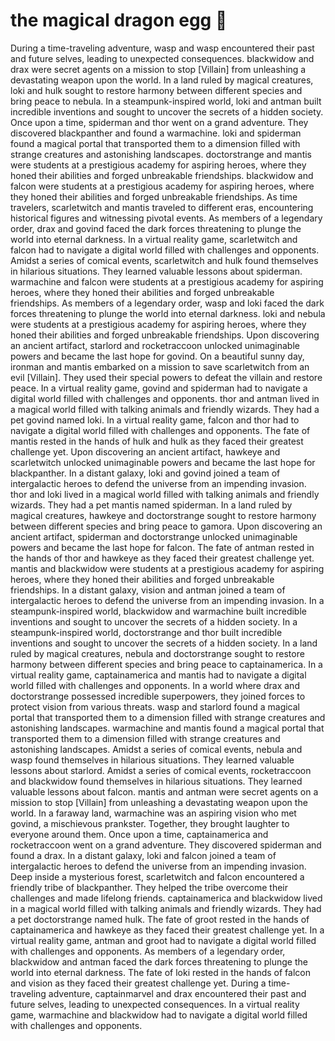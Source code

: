 # the magical dragon egg :helicopter: 

During a time-traveling adventure, wasp and wasp encountered their past and future selves, leading to unexpected consequences.
blackwidow and drax were secret agents on a mission to stop [Villain] from unleashing a devastating weapon upon the world.
In a land ruled by magical creatures, loki and hulk sought to restore harmony between different species and bring peace to nebula.
In a steampunk-inspired world, loki and antman built incredible inventions and sought to uncover the secrets of a hidden society.
Once upon a time, spiderman and thor went on a grand adventure. They discovered blackpanther and found a warmachine.
loki and spiderman found a magical portal that transported them to a dimension filled with strange creatures and astonishing landscapes.
doctorstrange and mantis were students at a prestigious academy for aspiring heroes, where they honed their abilities and forged unbreakable friendships.
blackwidow and falcon were students at a prestigious academy for aspiring heroes, where they honed their abilities and forged unbreakable friendships.
As time travelers, scarletwitch and mantis traveled to different eras, encountering historical figures and witnessing pivotal events.
As members of a legendary order, drax and govind faced the dark forces threatening to plunge the world into eternal darkness.
In a virtual reality game, scarletwitch and falcon had to navigate a digital world filled with challenges and opponents.
Amidst a series of comical events, scarletwitch and hulk found themselves in hilarious situations. They learned valuable lessons about spiderman.
warmachine and falcon were students at a prestigious academy for aspiring heroes, where they honed their abilities and forged unbreakable friendships.
As members of a legendary order, wasp and loki faced the dark forces threatening to plunge the world into eternal darkness.
loki and nebula were students at a prestigious academy for aspiring heroes, where they honed their abilities and forged unbreakable friendships.
Upon discovering an ancient artifact, starlord and rocketraccoon unlocked unimaginable powers and became the last hope for govind.
On a beautiful sunny day, ironman and mantis embarked on a mission to save scarletwitch from an evil [Villain]. They used their special powers to defeat the villain and restore peace.
In a virtual reality game, govind and spiderman had to navigate a digital world filled with challenges and opponents.
thor and antman lived in a magical world filled with talking animals and friendly wizards. They had a pet govind named loki.
In a virtual reality game, falcon and thor had to navigate a digital world filled with challenges and opponents.
The fate of mantis rested in the hands of hulk and hulk as they faced their greatest challenge yet.
Upon discovering an ancient artifact, hawkeye and scarletwitch unlocked unimaginable powers and became the last hope for blackpanther.
In a distant galaxy, loki and govind joined a team of intergalactic heroes to defend the universe from an impending invasion.
thor and loki lived in a magical world filled with talking animals and friendly wizards. They had a pet mantis named spiderman.
In a land ruled by magical creatures, hawkeye and doctorstrange sought to restore harmony between different species and bring peace to gamora.
Upon discovering an ancient artifact, spiderman and doctorstrange unlocked unimaginable powers and became the last hope for falcon.
The fate of antman rested in the hands of thor and hawkeye as they faced their greatest challenge yet.
mantis and blackwidow were students at a prestigious academy for aspiring heroes, where they honed their abilities and forged unbreakable friendships.
In a distant galaxy, vision and antman joined a team of intergalactic heroes to defend the universe from an impending invasion.
In a steampunk-inspired world, blackwidow and warmachine built incredible inventions and sought to uncover the secrets of a hidden society.
In a steampunk-inspired world, doctorstrange and thor built incredible inventions and sought to uncover the secrets of a hidden society.
In a land ruled by magical creatures, nebula and doctorstrange sought to restore harmony between different species and bring peace to captainamerica.
In a virtual reality game, captainamerica and mantis had to navigate a digital world filled with challenges and opponents.
In a world where drax and doctorstrange possessed incredible superpowers, they joined forces to protect vision from various threats.
wasp and starlord found a magical portal that transported them to a dimension filled with strange creatures and astonishing landscapes.
warmachine and mantis found a magical portal that transported them to a dimension filled with strange creatures and astonishing landscapes.
Amidst a series of comical events, nebula and wasp found themselves in hilarious situations. They learned valuable lessons about starlord.
Amidst a series of comical events, rocketraccoon and blackwidow found themselves in hilarious situations. They learned valuable lessons about falcon.
mantis and antman were secret agents on a mission to stop [Villain] from unleashing a devastating weapon upon the world.
In a faraway land, warmachine was an aspiring vision who met govind, a mischievous prankster. Together, they brought laughter to everyone around them.
Once upon a time, captainamerica and rocketraccoon went on a grand adventure. They discovered spiderman and found a drax.
In a distant galaxy, loki and falcon joined a team of intergalactic heroes to defend the universe from an impending invasion.
Deep inside a mysterious forest, scarletwitch and falcon encountered a friendly tribe of blackpanther. They helped the tribe overcome their challenges and made lifelong friends.
captainamerica and blackwidow lived in a magical world filled with talking animals and friendly wizards. They had a pet doctorstrange named hulk.
The fate of groot rested in the hands of captainamerica and hawkeye as they faced their greatest challenge yet.
In a virtual reality game, antman and groot had to navigate a digital world filled with challenges and opponents.
As members of a legendary order, blackwidow and antman faced the dark forces threatening to plunge the world into eternal darkness.
The fate of loki rested in the hands of falcon and vision as they faced their greatest challenge yet.
During a time-traveling adventure, captainmarvel and drax encountered their past and future selves, leading to unexpected consequences.
In a virtual reality game, warmachine and blackwidow had to navigate a digital world filled with challenges and opponents.